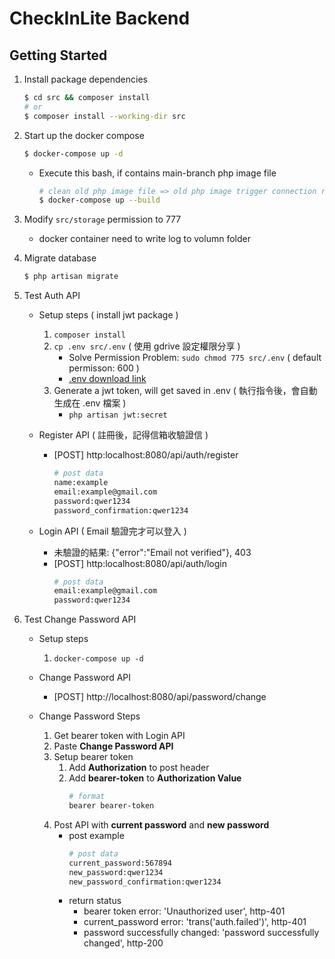 # CheckInLite Backend

## Getting Started

1. Install package dependencies

    ```bash
    $ cd src && composer install
    # or
    $ composer install --working-dir src
    ```

2. Start up the docker compose

    ```bash
    $ docker-compose up -d
    ```

    - Execute this bash, if contains main-branch php image file
        ```bash
        # clean old php image file => old php image trigger connection refuse error
        $ docker-compose up --build
        ```

3. Modify `src/storage` permission to 777
    - docker container need to write log to volumn folder


4. Migrate database


    ```bash
    $ php artisan migrate
    ```

5. Test Auth API
    - Setup steps ( install jwt package )
        1. `composer install`
        2. `cp .env src/.env` ( 使用 gdrive 設定權限分享 )
            - Solve Permission Problem: `sudo chmod 775 src/.env` ( default permisson: 600 )
            - [.env download link](https://drive.google.com/file/d/1D1E0TWPbuEctc_zivG6cam1S9DL5792O/view?usp=sharing)
        3. Generate a jwt token, will get saved in .env ( 執行指令後，會自動生成在 .env 檔案 )
            - `php artisan jwt:secret`

    - Register API ( 註冊後，記得信箱收驗證信 )
        - [POST] http:localhost:8080/api/auth/register
            ```bash
            # post data
            name:example
            email:example@gmail.com
            password:qwer1234
            password_confirmation:qwer1234
            ```


    - Login API ( Email 驗證完才可以登入 )
        - 未驗證的結果: {"error":"Email not verified"}, 403
        - [POST] http:localhost:8080/api/auth/login
            ```bash
            # post data
            email:example@gmail.com
            password:qwer1234
            ```

7. Test Change Password API
    - Setup steps
        1. `docker-compose up -d`
    
    - Change Password API
        - [POST] http://localhost:8080/api/password/change

    - Change Password Steps
        1. Get bearer token with Login API
        2. Paste **Change Password API**
        3. Setup bearer token
            1. Add **Authorization** to post header
            2. Add **bearer-token** to **Authorization Value**
                ```bash
                # format
                bearer bearer-token
                ```
        4. Post API with **current password** and **new password** 
            - post example
                ```bash
                # post data
                current_password:567894
                new_password:qwer1234
                new_password_confirmation:qwer1234
                ```
            - return status
                - bearer token error: 'Unauthorized user', http-401
                - current_password error: 'trans('auth.failed')', http-401
                - password successfully changed: 'password successfully changed', http-200
